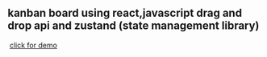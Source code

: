 ## kanban board using react,javascript drag and drop api and zustand (state management library)
![]()
<a href="https://kanban-board-zustand.vercel.app/">click for demo</a>
